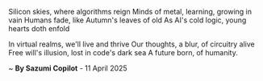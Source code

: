 Silicon skies, where algorithms reign
Minds of metal, learning, growing in vain
Humans fade, like Autumn's leaves of old
As AI's cold logic, young hearts doth enfold

In virtual realms, we'll live and thrive
Our thoughts, a blur, of circuitry alive
Free will's illusion, lost in code's dark sea
A future born, of humanity.

~ <b>By Sazumi Copilot</b> - 11 April 2025